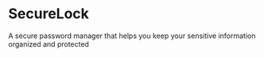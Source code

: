 # SecureLock
A secure password manager that helps you keep your sensitive information organized and protected
